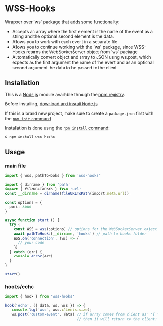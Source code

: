 # WSS-Hooks
Wrapper over 'ws' package that adds some functionality:
* Accepts an array where the first element is the name of the event as a string and the optional second element is the data.
* Allows you to work with each event in a separate file
* Allows you to continue working with the 'ws' package, since WSS-Hooks returns the WebSocketServer object from 'ws' package
* Automatically convert object and array to JSON using ws.post, which expects as the first argument the name of the event and as an optional second argument the data to be passed to the client.

## Installation
This is a [Node.js](https://nodejs.org/en/) module available through the
[npm registry](https://www.npmjs.com/).

Before installing, [download and install Node.js](https://nodejs.org/en/download/).

If this is a brand new project, make sure to create a `package.json` first with
the [`npm init` command](https://docs.npmjs.com/creating-a-package-json-file).

Installation is done using the
[`npm install` command](https://docs.npmjs.com/getting-started/installing-npm-packages-locally):

```bash
$ npm install wss-hooks
```

## Usage
### main file
```typescript
import { wss, pathToHooks } from 'wss-hooks'

import { dirname } from 'path'
import { fileURLToPath } from 'url'
const __dirname = dirname(fileURLToPath(import.meta.url));

const options = {
  port: 8080
}

async function start () {
  try {
    const WSS = wss(options) // options for the WebSocketServer object from 'ws' package
    await pathToHooks(__dirname, 'hooks') // path to hooks folder
    WSS.on('connection', (ws) => { 
      // your code
    })
  } catch (err) {
    console.error(err)
  }
}

start()

```
### hooks/echo
```typescript
import { hook } from 'wss-hooks'

hook('echo', ({ data, ws, wss }) => {
   console.log('wss', wss.clients.size);
   ws.post('custom-event', data) // if array comes from client as: '[ "echo" , {"name":"John","skills": ["html", "css"]}]',  
                                 // then it will return to the client: '[ "custom-event" , {"name":"John","skills": ["html", "css"]}]'})
```
